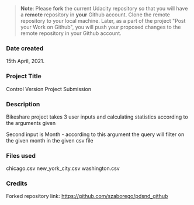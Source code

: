 >**Note**: Please **fork** the current Udacity repository so that you will have a **remote** repository in **your** Github account. Clone the remote repository to your local machine. Later, as a part of the project "Post your Work on Github", you will push your proposed changes to the remote repository in your Github account.

### Date created
15th April, 2021.

### Project Title
Control Version Project Submission

### Description
Bikeshare project takes 3 user inputs and calculating statistics according to the arguments given

Second input is Month - according to this argument the query will filter on the given month in the given csv file

### Files used
chicago.csv
new_york_city.csv
washington.csv

### Credits
Forked repository link: https://github.com/szaborego/pdsnd_github
